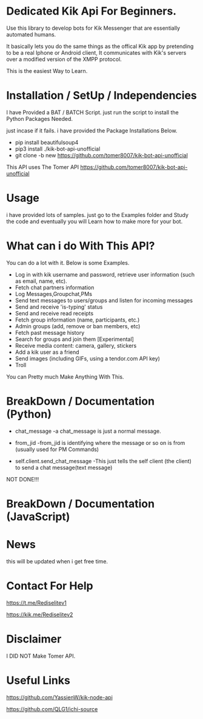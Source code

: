 # Dedicated Kik Api For Beginners.

Use this library to develop bots for Kik Messenger that are essentially automated humans.

It basically lets you do the same things as the offical Kik app by pretending to be a real Iphone or Android client, It communicates with Kik's servers over a modified version of the XMPP protocol.

This is the easiest Way to Learn.

# Installation / SetUp / Independencies
I have Provided a BAT / BATCH Script. just run the script to install the Python Packages Needed.

just incase if it fails. i have provided the Package Installations Below.

- pip install beautifulsoup4
- pip3 install ./kik-bot-api-unofficial
- git clone -b new https://github.com/tomer8007/kik-bot-api-unofficial

This API uses The Tomer API https://github.com/tomer8007/kik-bot-api-unofficial

# Usage
i have provided lots of samples. just go to the Examples folder and Study the code and eventually you will Learn how to make more for your bot.

# What can i do With This API?
You can do a lot with it. Below is some Examples.

- Log in with kik username and password, retrieve user information (such as email, name, etc).
- Fetch chat partners information
- Log Messages,Groupchat,PMs
- Send text messages to users/groups and listen for incoming messages
- Send and receive 'is-typing' status
- Send and receive read receipts
- Fetch group information (name, participants, etc.)
- Admin groups (add, remove or ban members, etc)
- Fetch past message history
- Search for groups and join them [Experimental]
- Receive media content: camera, gallery, stickers
- Add a kik user as a friend
- Send images (including GIFs, using a tendor.com API key)
- Troll


You can Pretty much Make Anything With This.




# BreakDown / Documentation (Python)
- chat_message 
-a chat_message is just a normal message.

- from_jid
-from_jid is identifying where the message or so on is from (usually used for PM Commands)

-  self.client.send_chat_message
-This just tells the self client (the client) to send a chat message(text message)

NOT DONE!!!

# BreakDown / Documentation (JavaScript)

# News
this will be updated when i get free time.

# Contact For Help

https://t.me/Rediselitev1

https://kik.me/Rediselitev2

# Disclaimer

I DID NOT Make Tomer API.

# Useful Links
https://github.com/YassienW/kik-node-api

https://github.com/QLG1/ichi-source

